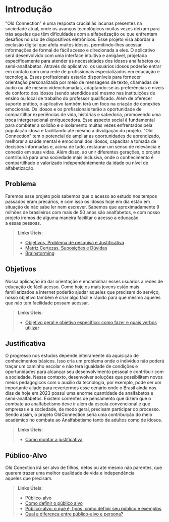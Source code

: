 # Introdução

"Old Connection" é uma resposta crucial às lacunas presentes na sociedade atual, onde os avanços tecnológicos muitas vezes deixam para trás aqueles que têm dificuldades com a alfabetização ou que enfrentam desafios no uso de dispositivos eletrônicos. Esse projeto visa abordar a exclusão digital que afeta muitos idosos, permitindo-lhes acessar informações de formal de fácil acesso e direcionada a eles.
O aplicativo será desenvolvido com uma interface intuitiva e amigável, projetada especificamente para atender às necessidades dos idosos analfabetos ou semi-analfabetos. Através do aplicativo, os usuários idosos poderão entrar em contato com uma rede de profissionais especializados em educação e tecnologia. Esses profissionais estarão disponíveis para fornecer orientação personalizada por meio de mensagens de texto, chamadas de áudio ou até mesmo videochamadas, adaptando-se às preferências e níveis de conforto dos idosos (sendo atendidos até mesmo nas instituições de ensino ou local de trabalho do professor qualificado.
Além de oferecer suporte prático, o aplicativo também terá um foco na criação de conexões emocionais. Os idosos e os profissionais terão a oportunidade de compartilhar experiências de vida, histórias e sabedoria, promovendo uma troca intergeracional enriquecedora. Esse aspecto social é fundamental para combater a solidão e o isolamento muitas vezes enfrentados pela população idosa e facilitando até mesmo a divulgação do projeto.
"Old Connection" tem o potencial de ampliar as oportunidades de aprendizado, melhorar a saúde mental e emocional dos idosos, capacitar a tomada de decisões informadas e, acima de tudo, restaurar um senso de relevância e conexão em suas vidas. Além disso, ao unir diferentes gerações, o projeto contribuirá para uma sociedade mais inclusiva, onde o conhecimento é compartilhado e valorizado independentemente da idade ou nível de alfabetização.

## Problema

Faremos esse projeto pois sabemos que o acesso ao estudo nos tempos passados eram precários, e com isso os idosos hoje em dia estão em situação de não sabe ler nem escrever.
Sabemos que aproximadamente 9 milhões de brasileiros com mais de 50 anos são analfabetos, e com nosso projeto iremos de alguma maneira facilitar o acesso a educação a essas pessoas.

> **Links Úteis**:
> - [Objetivos, Problema de pesquisa e Justificativa](https://medium.com/@versioparole/objetivos-problema-de-pesquisa-e-justificativa-c98c8233b9c3)
> - [Matriz Certezas, Suposições e Dúvidas](https://medium.com/educa%C3%A7%C3%A3o-fora-da-caixa/matriz-certezas-suposi%C3%A7%C3%B5es-e-d%C3%BAvidas-fa2263633655)
> - [Brainstorming](https://www.euax.com.br/2018/09/brainstorming/)

## Objetivos

Nossa aplicação irá dar orientação e encaminhar esses usuários a redes de educação de fácil acesso. Como hoje os mais jovens estão mais familiarizados a internet poderão ajudar aqueles que precisam do serviço, nosso objetivo também é criar algo fácil e rápido para que mesmo aqueles que não tem facilidade possam acessar.
 
> **Links Úteis**:
> - [Objetivo geral e objetivo específico: como fazer e quais verbos utilizar](https://blog.mettzer.com/diferenca-entre-objetivo-geral-e-objetivo-especifico/)

## Justificativa

O progresso nos estudos depende inteiramente da aquisição de conhecimentos básicos. Isso cria um problema onde o individuo não poderá traçar um caminho escolar e não terá 
igualdade de condições e oportunidades para alcançar seu desenvolvimento pessoal e contribuir com a sociedade. Nesse contexto, desenvolver soluções que possibilitem novos 
meios pedagogicos com o auxilio da tecnologia, por exemplo, pode ser um importante aliado para revertermos esse cenário onde o Brasil ainda nos dias de hoje em 2023 possui 
uma enorme quantidade de analfabetos e semi-analfabetos.
Existem correntes de pensamento que dizem que o combate ao analfabetismo deve ir além da escola convencional e que empresas e a sociedade, de modo geral, precisam participar
do processo. Sendo assim, o projeto OldConnection seria uma contribuição do meio académico no combate ao Analfabetismo tanto de adultos como de idosos.

> **Links Úteis**:
> - [Como montar a justificativa](https://guiadamonografia.com.br/como-montar-justificativa-do-tcc/)

## Público-Alvo

Old Conection irá ser alvo de filhos, netos ou ate mesmo não parentes, que querem trazer uma melhor qualidade de vida e independência aqueles que precisam.

> **Links Úteis**:
> - [Público-alvo](https://blog.hotmart.com/pt-br/publico-alvo/)
> - [Como definir o público alvo](https://exame.com/pme/5-dicas-essenciais-para-definir-o-publico-alvo-do-seu-negocio/)
> - [Público-alvo: o que é, tipos, como definir seu público e exemplos](https://klickpages.com.br/blog/publico-alvo-o-que-e/)
> - [Qual a diferença entre público-alvo e persona?](https://rockcontent.com/blog/diferenca-publico-alvo-e-persona/)
